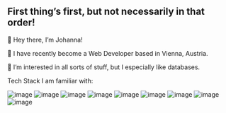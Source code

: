 First thing’s first, but not necessarily in that order!
-------------------------------------------------------

🔭 Hey there, I’m Johanna!

🌱 I have recently become a Web Developer based in Vienna, Austria.

🦋 I’m interested in all sorts of stuff, but I especially like databases.

Tech Stack I am familiar with: 

![image](https://user-images.githubusercontent.com/82442409/142026414-af9efe78-caf1-4cc7-862b-1e006037a8e8.png)
![image](https://user-images.githubusercontent.com/82442409/142025927-e30c4e6d-7429-4a3a-8c00-241294b1b05c.png)
![image](https://user-images.githubusercontent.com/82442409/142026006-88f7be8e-29cd-4da7-a7ea-3eeafe360c01.png)
![image](https://user-images.githubusercontent.com/82442409/142026059-fbb41289-977c-40d6-8d0b-4730c903fae4.png)
![image](https://user-images.githubusercontent.com/82442409/142026099-0540c083-9106-437a-b464-8518f55f1976.png)
![image](https://user-images.githubusercontent.com/82442409/142026479-bc88420c-3d5d-4d50-b7ae-661a8823de18.png)
![image](https://user-images.githubusercontent.com/82442409/142026522-039d3f37-c16d-4eea-89ce-79577807160c.png)
![image](https://user-images.githubusercontent.com/82442409/142026539-4411dca4-fc53-41a8-a6c6-eb3d58a972d8.png)
![image](https://img.shields.io/badge/-Bootstrap-orange?style=flat-square&logo=Bootstrap&logoColor=white.png)

<!---
jecihume/jecihume is a ✨ special ✨ repository because its `README.md` (this file) appears on your GitHub profile.
You can click the Preview link to take a look at your changes.
--->
